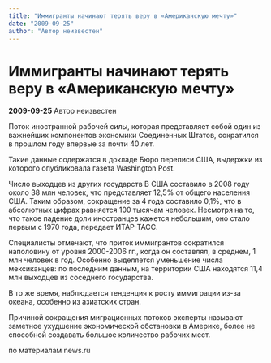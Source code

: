 ```yaml
---
title: "Иммигранты начинают терять веру в «Американскую мечту»"
date: "2009-09-25"
author: "Автор неизвестен"
---
```


# Иммигранты начинают терять веру в «Американскую мечту»

**2009-09-25** Автор неизвестен

Поток иностранной рабочей силы, которая представляет собой один из важнейших компонентов экономики Соединенных Штатов, сократился в прошлом году впервые за почти 40 лет.

Такие данные содержатся в докладе Бюро переписи США, выдержки из которого опубликовала газета Washington Post.

Число выходцев из других государств В США составило в 2008 году около 38 млн человек, что представляет 12,5% от общего населения США. Таким образом, сокращение за 4 года составило 0,1%, что в абсолютных цифрах равняется 100 тысячам человек. Несмотря на то, что такое падение доли иностранцев кажется небольшим, оно стало первым с 1970 года, передает ИТАР-ТАСС.

Специалисты отмечают, что приток иммигрантов сократился наполовину от уровня 2000-2006 гг., когда он составлял, в среднем, 1 млн человек в год. Особенно выделяется уменьшение числа мексиканцев: по последним данным, на территории США находятся 11,4 млн выходцев из соседнего государства.

В то же время, наблюдается тенденция к росту иммиграции из-за океана, особенно из азиатских стран.

Причиной сокращения миграционных потоков эксперты называют заметное ухудшение экономической обстановки в Америке, более не способной создавать большое количество рабочих мест.

по материалам news.ru